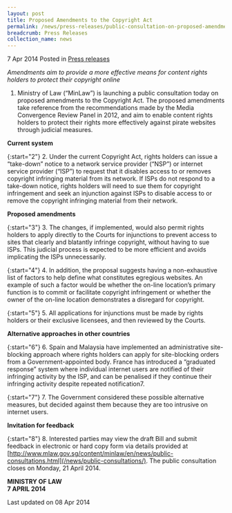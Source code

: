```yaml
---
layout: post
title: Proposed Amendments to the Copyright Act
permalink: /news/press-releases/public-consultation-on-proposed-amendments-to-copyright-act
breadcrumb: Press Releases
collection_name: news
---
```


7 Apr 2014 Posted in [Press releases](/news/press-releases)

*Amendments aim to provide a more effective means for content rights holders to protect their copyright online*


1. Ministry of Law (“MinLaw”) is launching a public consultation today on proposed amendments to the Copyright Act.  The proposed amendments take reference from the recommendations made by the Media Convergence Review Panel in 2012, and aim to enable content rights holders to protect their rights more effectively against pirate websites through judicial measures.

**Current system**

{:start="2"}
2. Under the current Copyright Act, rights holders can issue a “take-down” notice to a network service provider (“NSP”) or internet service provider (“ISP”) to request that it disables access to or removes copyright infringing material from its network. If ISPs do not respond to a take-down notice, rights holders will need to sue them for copyright infringement and seek an injunction against ISPs to disable access to or remove the copyright infringing material from their network.

**Proposed amendments**

{:start="3"}
3. The changes, if implemented, would also permit rights holders to apply directly to the Courts for injunctions to prevent access to sites that clearly and blatantly infringe copyright, without having to sue ISPs. This judicial process is expected to be more efficient and avoids implicating the ISPs unnecessarily.

 
{:start="4"}
4. In addition, the proposal suggests having a non-exhaustive list of factors to help define what constitutes egregious websites. An example of such a factor would be whether the on-line location’s primary function is to commit or facilitate copyright infringement or whether the owner of the on-line location demonstrates a disregard for copyright.

 
{:start="5"}
5. All applications for injunctions must be made by rights holders or their exclusive licensees, and then reviewed by the Courts.

**Alternative approaches in other countries**

{:start="6"}
6. Spain and Malaysia have implemented an administrative site-blocking approach where rights holders can apply for site-blocking orders from a Government-appointed body.  France has introduced a “graduated response” system where individual internet users are notified of their infringing activity by the ISP, and can be penalised if they continue their infringing activity despite repeated notification7.

{:start="7"}
7. The Government considered these possible alternative measures, but decided against them because they are too intrusive on internet users.

**Invitation for feedback**

{:start="8"}
8. Interested parties may view the draft Bill and submit feedback in electronic or hard copy form via details provided at [http://www.mlaw.gov.sg/content/minlaw/en/news/public-consultations.html](/news/public-consultations/). The public consultation closes on Monday, 21 April 2014.

**MINISTRY OF LAW**  
**7 APRIL 2014**

<p class="right-side-updated">Last updated on 08 Apr 2014
</p>


